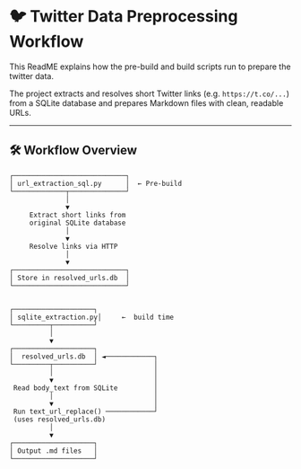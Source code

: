 
# 🐦 Twitter Data Preprocessing Workflow

This ReadME explains how the pre-build and build scripts
run to prepare the twitter data.

The project extracts and resolves short Twitter links (e.g. `https://t.co/...`) from a SQLite database and prepares Markdown files with clean, readable URLs.

---

## 🛠️ Workflow Overview

```text
┌────────────────────────────┐
│ url_extraction_sql.py      │  ← Pre-build
└─────────────┬──────────────┘
              │
              ▼
     Extract short links from
     original SQLite database
              │
              ▼
     Resolve links via HTTP
              │
              ▼
┌────────────────────────────┐
│ Store in resolved_urls.db  │
└────────────────────────────┘


┌────────────────────┐
│ sqlite_extraction.py│     ←  build time
└─────────┬──────────┘
          │             
          ▼
┌────────────────────┐
│  resolved_urls.db  │ ◄────────────┐
└─────────┬──────────┘              │
          │                         │
          ▼                         │
 Read body_text from SQLite         │
          │                         │
          ▼                         │
 Run text_url_replace() ────────────┘
 (uses resolved_urls.db)
          │
          ▼
┌────────────────────┐
│ Output .md files   │
└────────────────────┘


